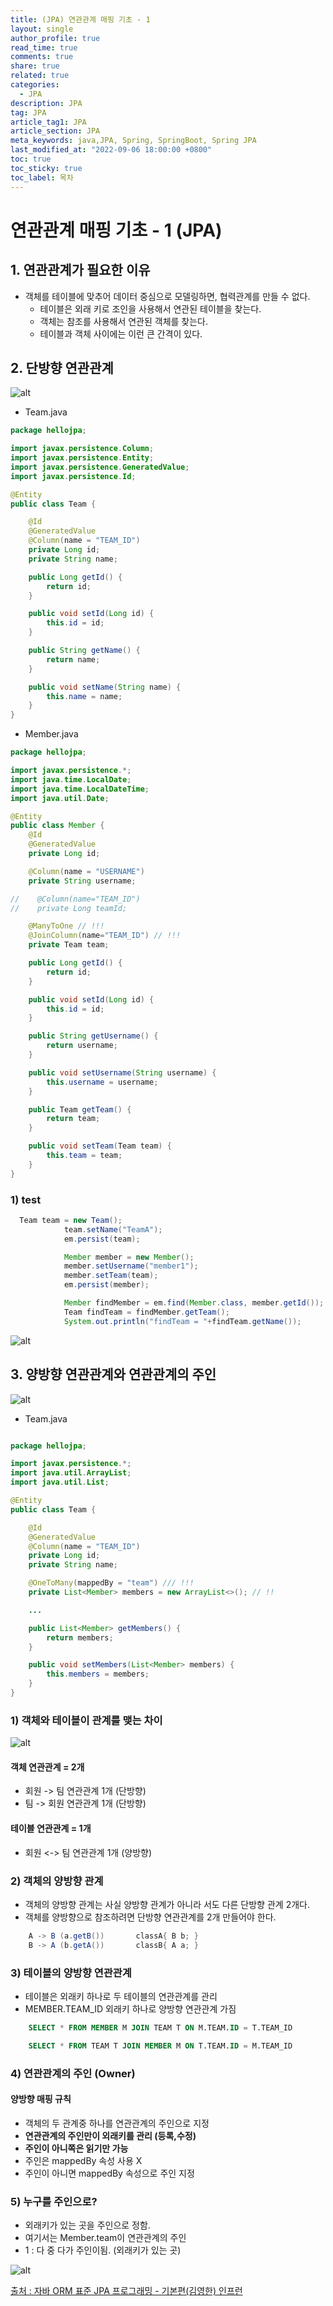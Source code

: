 ```yaml
---
title: (JPA) 연관관계 매핑 기초 - 1
layout: single
author_profile: true
read_time: true
comments: true
share: true
related: true
categories:
  - JPA
description: JPA
tag: JPA
article_tag1: JPA
article_section: JPA
meta_keywords: java,JPA, Spring, SpringBoot, Spring JPA
last_modified_at: "2022-09-06 18:00:00 +0800"
toc: true
toc_sticky: true
toc_label: 목차
---
```


# 연관관계 매핑 기초 - 1 (JPA)

## 1. 연관관계가 필요한 이유

- 객체를 테이블에 맞추어 데이터 중심으로 모델링하면, 협력관계를 만들 수 없다.
  - 테이블은 외래 키로 조인을 사용해서 연관된 테이블을 찾는다.
  - 객체는 참조를 사용해서 연관된 객체를 찾는다.
  - 테이블과 객체 사이에는 이런 큰 간격이 있다.

## 2. 단방향 연관관계

![alt](/assets/images/post/jpa/2.png)

- Team.java

```java
package hellojpa;

import javax.persistence.Column;
import javax.persistence.Entity;
import javax.persistence.GeneratedValue;
import javax.persistence.Id;

@Entity
public class Team {

    @Id
    @GeneratedValue
    @Column(name = "TEAM_ID")
    private Long id;
    private String name;

    public Long getId() {
        return id;
    }

    public void setId(Long id) {
        this.id = id;
    }

    public String getName() {
        return name;
    }

    public void setName(String name) {
        this.name = name;
    }
}

```

- Member.java

```java
package hellojpa;

import javax.persistence.*;
import java.time.LocalDate;
import java.time.LocalDateTime;
import java.util.Date;

@Entity
public class Member {
    @Id
    @GeneratedValue
    private Long id;

    @Column(name = "USERNAME")
    private String username;

//    @Column(name="TEAM_ID")
//    private Long teamId;

    @ManyToOne // !!!
    @JoinColumn(name="TEAM_ID") // !!!
    private Team team;

    public Long getId() {
        return id;
    }

    public void setId(Long id) {
        this.id = id;
    }

    public String getUsername() {
        return username;
    }

    public void setUsername(String username) {
        this.username = username;
    }

    public Team getTeam() {
        return team;
    }

    public void setTeam(Team team) {
        this.team = team;
    }
}

```

### 1) test

```java
  Team team = new Team();
            team.setName("TeamA");
            em.persist(team);

            Member member = new Member();
            member.setUsername("member1");
            member.setTeam(team);
            em.persist(member);

            Member findMember = em.find(Member.class, member.getId());
            Team findTeam = findMember.getTeam();
            System.out.println("findTeam = "+findTeam.getName());
```

![alt](/assets/images/post/jpa/3.png)

## 3. 양방향 연관관계와 연관관계의 주인

![alt](/assets/images/post/jpa/4.png)

- Team.java

```java

package hellojpa;

import javax.persistence.*;
import java.util.ArrayList;
import java.util.List;

@Entity
public class Team {

    @Id
    @GeneratedValue
    @Column(name = "TEAM_ID")
    private Long id;
    private String name;

    @OneToMany(mappedBy = "team") /// !!!
    private List<Member> members = new ArrayList<>(); // !!

    ...

    public List<Member> getMembers() {
        return members;
    }

    public void setMembers(List<Member> members) {
        this.members = members;
    }
}
```

### 1) 객체와 테이블이 관계를 맺는 차이

![alt](/assets/images/post/jpa/5.png)

#### 객체 연관관계 = 2개

- 회원 -> 팀 연관관계 1개 (단방향)
- 팀 -> 회원 연관관계 1개 (단방향)

#### 테이블 연관관계 = 1개

- 회원 <-> 팀 연관관계 1개 (양방향)

### 2) 객체의 양방향 관계

- 객체의 양방향 관계는 사실 양방향 관계가 아니라 서도 다른 단방향 관계 2개다.
- 객체를 양방향으로 참조하려면 단방향 연관관계를 2개 만들어야 한다.

```java
    A -> B (a.getB())       classA{ B b; }
    B -> A (b.getA())       classB{ A a; }
```

### 3) 테이블의 양방향 연관관계

- 테이블은 외래키 하나로 두 테이블의 연관관계를 관리
- MEMBER.TEAM_ID 외래키 하나로 양방향 연관관계 가짐

```sql
    SELECT * FROM MEMBER M JOIN TEAM T ON M.TEAM.ID = T.TEAM_ID

    SELECT * FROM TEAM T JOIN MEMBER M ON T.TEAM.ID = M.TEAM_ID
```

### 4) 연관관계의 주인 (Owner)

#### 양방향 매핑 규칙

- 객체의 두 관계중 하나를 연관관계의 주인으로 지정
- **연관관계의 주인만이 외래키를 관리 (등록,수정)**
- **주인이 아니쪽은 읽기만 가능**
- 주인은 mappedBy 속성 사용 X
- 주인이 아니면 mappedBy 속성으로 주인 지정

### 5) 누구를 주인으로?

- 외래키가 있는 곳을 주인으로 정함.
- 여기서는 Member.team이 연관관계의 주인
- 1 : 다 중 다가 주인이됨. (외래키가 있는 곳)

![alt](/assets/images/post/jpa/6.png)

<a href="https://www.inflearn.com/course/ORM-JPA-Basic/">출처 : 자바 ORM 표준 JPA 프로그래밍 - 기본편(김영한) 인프런</a>
